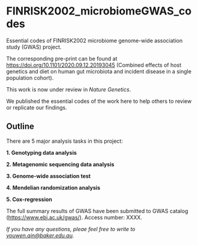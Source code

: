 # FINRISK2002_microbiomeGWAS_codes
Essential codes of FINRISK2002 microbiome genome-wide association study (GWAS) project.

The corresponding pre-print can be found at https://doi.org/10.1101/2020.09.12.20193045 (Combined effects of host genetics and diet on human gut microbiota and incident disease in a single population cohort).

This work is now under review in *Nature Genetics*.

We published the essential codes of the work here to help others to review or replicate our findings.

## Outline
There are 5 major analysis tasks in this project:

**1. Genotyping data analysis**

**2. Metagenomic sequencing data analysis**

**3. Genome-wide association test**

**4. Mendelian randomization analysis**

**5. Cox-regression**

The full summary results of GWAS have been submitted to GWAS catalog (https://www.ebi.ac.uk/gwas/). Access number: XXXX.

*If you have any questions, pleae feel free to write to youwen.qin@baker.edu.au.*

